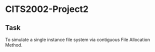 # CITS2002-Project2
 
## Task
To simulate a single instance file system via contiguous File Allocation Method. 
